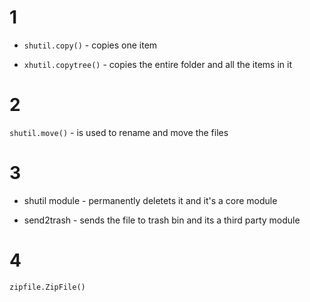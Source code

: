 # 1
* `shutil.copy()` - copies one item

* `xhutil.copytree()` - copies the entire folder and all the items in it

# 2
`shutil.move()` - is used to rename and move the files

# 3
* shutil module - permanently deletets it and it's a core module 

* send2trash - sends the file to trash bin and its a third party module

# 4
`zipfile.ZipFile()`

